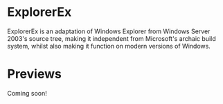 # ExplorerEx
ExplorerEx is an adaptation of Windows Explorer from Windows Server 2003's source tree, making it independent from Microsoft's archaic build system, whilst also making it function on modern versions of Windows.
# Previews
Coming soon!
